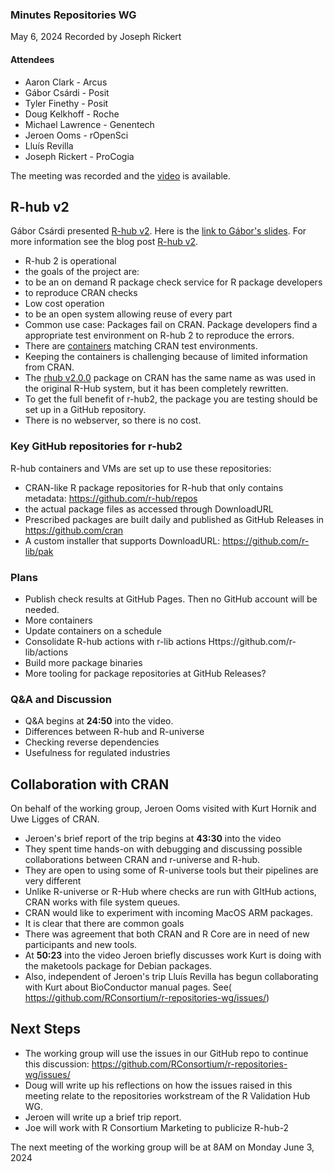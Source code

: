 ### Minutes Repositories WG
May 6, 2024
Recorded by Joseph Rickert

#### Attendees

* Aaron Clark - Arcus
* Gábor Csárdi - Posit
* Tyler Finethy - Posit
* Doug Kelkhoff - Roche
* Michael Lawrence - Genentech
* Jeroen Ooms - rOpenSci
* Lluís Revilla
* Joseph Rickert - ProCogia


The meeting was recorded and the [video](https://zoom.us/rec/share/Yo87MzPyMHsloxDxpLPw0Nbk_G_CBHCqFZJkIziR3xLg-k-IfcAhlOGX9DrzlH6n.y9ao04K4yrInWbsk?startTime=1715007797000) is available.


## R-hub v2

Gábor Csárdi presented  [R-hub v2](https://r-hub.github.io/rhub/index.html). Here is the [link to Gábor's slides](https://docs.google.com/presentation/d/1yNENqlbI8f5EAMdd9pyAhB7ebOi2S0zxujL6EeiPDPY/edit#slide=id.p). For more information see the blog post [R-hub v2](https://blog.r-hub.io/2024/04/11/rhub2/).

* R-hub 2 is operational
* the goals of the project are:
 * to be an on demand R package check service for R package developers
 * to reproduce CRAN checks
 * Low cost operation
 * to be an open system allowing reuse of every part
* Common use case: Packages fail on CRAN. Package developers find a appropriate test environment on R-hub 2 to reproduce the errors.
* There are [containers](https://r-hub.github.io/containers/) matching CRAN test environments.
* Keeping the containers is challenging because of limited information from CRAN.
* The [rhub v2.0.0](https://cran.r-project.org/package=rhub) package on CRAN has the same name as was used in the original R-Hub system, but it has been completely rewritten. 
* To get the full benefit of r-hub2, the package you are testing should be set up in a GitHub repository.
* There is no webserver, so there is no cost.


### Key GitHub repositories for r-hub2

R-hub containers and VMs are set up to use these repositories:

* CRAN-like R package repositories for R-hub that only contains metadata:
https://github.com/r-hub/repos
 * the actual package files as accessed through DownloadURL
* Prescribed packages are built daily and published as GitHub Releases in https://github.com/cran
* A custom installer that supports DownloadURL: https://github.com/r-lib/pak

### Plans

* Publish check results at GitHub Pages. Then no GitHub account will be needed.
* More containers
* Update containers on a schedule
* Consolidate R-hub actions with r-lib actions Https://github.com/r-lib/actions
* Build more package binaries
* More tooling for package repositories at GitHub Releases?

### Q&A and Discussion

* Q&A begins at **24:50** into the video.
* Differences between R-hub and R-universe
* Checking reverse dependencies
* Usefulness for regulated industries

## Collaboration with CRAN

On behalf of the working group, Jeroen Ooms visited with Kurt Hornik and Uwe Ligges of CRAN.

* Jeroen's brief report of the trip begins at **43:30** into the video 
* They spent time hands-on with debugging and discussing possible collaborations between CRAN and r-universe and R-hub.
* They are open to using some of R-universe tools but their pipelines are very different
* Unlike R-universe or R-Hub where checks are run with GItHub actions, CRAN works with file system queues.
* CRAN would like to experiment with incoming MacOS ARM packages.
* It is clear that there are common goals
* There was agreement that both CRAN and R Core are in need of new participants and new tools.
* At **50:23** into the video Jeroen briefly discusses work Kurt is doing with the maketools package for Debian packages.
* Also, independent of Jeroen's trip Lluís Revilla has begun collaborating with Kurt about BioConductor manual pages. See( https://github.com/RConsortium/r-repositories-wg/issues/)

## Next Steps

* The working group will use the issues in our GitHub repo to continue this discussion: https://github.com/RConsortium/r-repositories-wg/issues/
* Doug will write up his reflections on how the issues raised in this meeting relate to the repositories workstream of the R Validation Hub WG.
* Jeroen will write up a brief trip report.
* Joe will work with R Consortium Marketing to publicize R-hub-2

The next meeting of the working group will be at 8AM on Monday June 3, 2024

